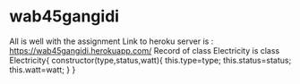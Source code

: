 # wab45gangidi
All is well with the assignment
Link to heroku server is : <https://wab45gangidi.herokuapp.com/>
Record of class Electricity is
   class Electricity{
       constructor(type,status,watt){
           this.type=type;
           this.status=status;
           this.watt=watt;
       }
   }